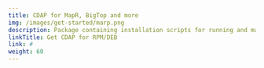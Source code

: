 ```yaml
---
title: CDAP for MapR, BigTop and more
img: /images/get-started/marp.png
description: Package containing installation scripts for running and managing CDAP on an Azure HDInsight cluster.
linkTitle: Get CDAP for RPM/DEB
link: #
weight: 60
---
```

